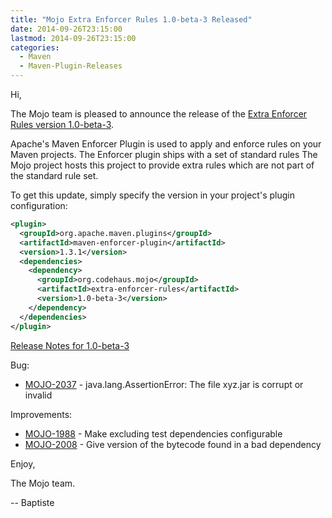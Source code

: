 ```yaml
---
title: "Mojo Extra Enforcer Rules 1.0-beta-3 Released"
date: 2014-09-26T23:15:00
lastmod: 2014-09-26T23:15:00
categories:
  - Maven
  - Maven-Plugin-Releases
---
```

Hi, 

The Mojo team is pleased to announce the release of the 
[Extra Enforcer Rules version 1.0-beta-3](http://mojo.codehaus.org/extra-enforcer-rules/).

Apache's Maven Enforcer Plugin is used to apply and enforce rules on your 
Maven projects. 
The Enforcer plugin ships with a set of standard rules 
The Mojo project hosts this project to provide extra rules which are not 
part of the standard rule set. 


To get this update, simply specify the version in your project's plugin 
configuration: 

```xml
<plugin> 
  <groupId>org.apache.maven.plugins</groupId> 
  <artifactId>maven-enforcer-plugin</artifactId> 
  <version>1.3.1</version> 
  <dependencies> 
    <dependency> 
      <groupId>org.codehaus.mojo</groupId> 
      <artifactId>extra-enforcer-rules</artifactId> 
      <version>1.0-beta-3</version> 
    </dependency> 
  </dependencies> 
</plugin> 
```

[Release Notes for 1.0-beta-3](http://jira.codehaus.org/secure/ReleaseNote.jspa?projectId=11062&version=19724)

Bug:

 * [MOJO-2037](https://issues.apache.org/jira/browse/MOJO-2037) - java.lang.AssertionError: The file xyz.jar is corrupt or invalid

Improvements:

 * [MOJO-1988](https://issues.apache.org/jira/browse/MOJO-1988) - Make excluding test dependencies configurable
 * [MOJO-2008](https://issues.apache.org/jira/browse/MOJO-2008) - Give version of the bytecode found in a bad dependency


Enjoy, 

The Mojo team. 

-- Baptiste 

